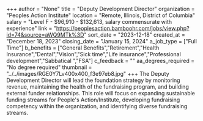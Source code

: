 +++
author = "None"
title = "Deputy Development Director"
organization = "Peoples Action Institute"
location = "Remote, Illinois, District of Columbia"
salary = "Level F - $96,910 - $132,613, salary commensurate with experience"
link = "https://peoplesaction.bamboohr.com/jobs/view.php?id=74&source=aWQ9MTk%3D"
sort_date = "2023-12-18"
created_at = "December 18, 2023"
closing_date = "January 15, 2024"
a_job_type = ["Full Time"]
b_benefits = ["General Benefits","Retirement","Health Insurance","Dental","Vision","Sick time","Life insurance","Professional development","Sabbatical ","FSA"]
c_feedback = ""
aa_degrees_required = "No degree required"
thumbnail = "../../images/RGE0Y7Lv400x400_f3e97eb8.jpg"
+++
The Deputy Development Director will lead the foundation strategy by monitoring revenue, maintaining the health of the fundraising program, and building external funder relationships.  This role will focus on expanding sustainable funding streams for People's Action/Institute, developing fundraising competency within the organization, and identifying diverse fundraising streams.